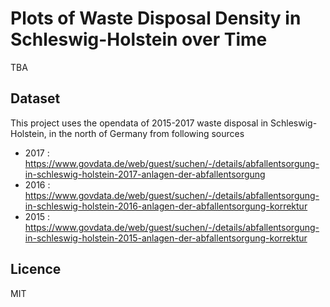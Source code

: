 # Plots of Waste Disposal Density in Schleswig-Holstein over Time

TBA

## Dataset

This project uses the opendata of 2015-2017 waste disposal in Schleswig-Holstein, in the north of Germany from following sources

- 2017 : https://www.govdata.de/web/guest/suchen/-/details/abfallentsorgung-in-schleswig-holstein-2017-anlagen-der-abfallentsorgung
- 2016 : https://www.govdata.de/web/guest/suchen/-/details/abfallentsorgung-in-schleswig-holstein-2016-anlagen-der-abfallentsorgung-korrektur
- 2015 : https://www.govdata.de/web/guest/suchen/-/details/abfallentsorgung-in-schleswig-holstein-2015-anlagen-der-abfallentsorgung-korrektur




## Licence

MIT